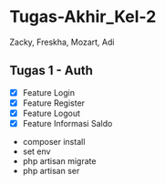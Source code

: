 # Tugas-Akhir_Kel-2
Zacky, Freskha, Mozart, Adi

## Tugas 1 - Auth
- [x] Feature Login
- [x] Feature Register
- [x] Feature Logout
- [x] Feature Informasi Saldo

- composer install
- set env
- php artisan migrate
- php artisan ser
